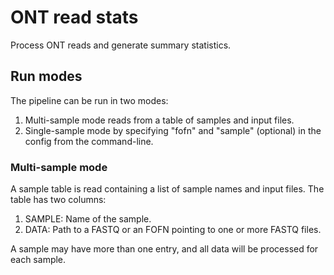 # ONT read stats

Process ONT reads and generate summary statistics.


## Run modes

The pipeline can be run in two modes:
1) Multi-sample mode reads from a table of samples and input files.
1) Single-sample mode by specifying "fofn" and "sample" (optional) in the config from the command-line.


### Multi-sample mode

A sample table is read containing a list of sample names and input files. The table has two columns:

1) SAMPLE: Name of the sample.
1) DATA: Path to a FASTQ or an FOFN pointing to one or more FASTQ files.

A sample may have more than one entry, and all data will be processed for each sample.
